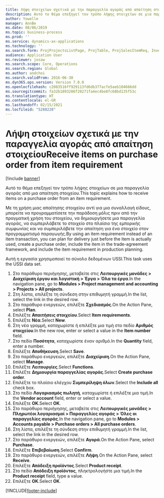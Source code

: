```yaml
---
title: Λήψη στοιχείων σχετικά με την παραγγελία αγοράς από απαίτηση στοιχείου
description: Αυτό το θέμα επεξηγεί τον τρόπο λήψης στοιχείων σε μια παραγγελία αγοράς από μια απαίτηση στοιχείου.
author: Yowelle
manager: AnnBe
ms.date: 08/06/2019
ms.topic: business-process
ms.prod: ''
ms.service: dynamics-ax-applications
ms.technology: ''
ms.search.form: ProjProjectsListPage, ProjTable, ProjSalesItemReq, InventItemIdLookupSimple, PurchCreateFromSalesOrder, VendAccountItemLookup, PurchTable, PurchEditLines
audience: Application User
ms.reviewer: josaw
ms.search.scope: Core, Operations
ms.search.region: Global
ms.author: andchoi
ms.search.validFrom: 2016-06-30
ms.dyn365.ops.version: Version 7.0.0
ms.openlocfilehash: c2083516ff929113fd6db377acfe5aeb104666dd
ms.sourcegitcommit: fa32b1893286f20271fa4ec4be8fc68bd135f53c
ms.translationtype: HT
ms.contentlocale: el-GR
ms.lasthandoff: 02/15/2021
ms.locfileid: "5288228"
---
```

# <a name="receive-items-on-purchase-order-from-item-requirement"></a><span data-ttu-id="32a14-103">Λήψη στοιχείων σχετικά με την παραγγελία αγοράς από απαίτηση στοιχείου</span><span class="sxs-lookup"><span data-stu-id="32a14-103">Receive items on purchase order from item requirement</span></span>

[!include [banner](../../includes/banner.md)]

<span data-ttu-id="32a14-104">Αυτό το θέμα επεξηγεί τον τρόπο λήψης στοιχείων σε μια παραγγελία αγοράς από μια απαίτηση στοιχείου.</span><span class="sxs-lookup"><span data-stu-id="32a14-104">This topic explains how to receive items on a purchase order from an item requirement.</span></span>

<span data-ttu-id="32a14-105">Με τη χρήση μιας απαίτησης στοιχείου αντί για μια συναλλαγή είδους, μπορείτε να προγραμματίσετε την παράδοση μόλις πριν από την πραγματική χρήση του στοιχείου, να δημιουργήσετε μια παραγγελία αγοράς, να συμπεριλάβετε το στοιχείο στο πλαίσιο της εμπορικής συμφωνίας και να συμπεριλάβετε την απαίτηση για ένα στοιχείο στον προγραμματισμό παραγωγής.</span><span class="sxs-lookup"><span data-stu-id="32a14-105">By using an item requirement instead of an item transaction, you can plan for delivery just before the item is actually used, create a purchase order, include the item in the trade-agreement framework, and include the item requirement in production planning.</span></span> 

<span data-ttu-id="32a14-106">Αυτή η εργασία χρησιμοποιεί το σύνολο δεδομένων USSI.</span><span class="sxs-lookup"><span data-stu-id="32a14-106">This task uses the USSI data set.</span></span>

1. <span data-ttu-id="32a14-107">Στο παράθυρο περιήγησης, μεταβείτε στις **Λειτουργικές μονάδες > Διαχείριση έργου και λογιστική > Έργα > Όλα τα έργα**.</span><span class="sxs-lookup"><span data-stu-id="32a14-107">In the navigation pane, go to **Modules > Project management and accounting > Projects > All projects**.</span></span>
2. <span data-ttu-id="32a14-108">Στη λίστα, επιλέξτε τη σύνδεση στην επιθυμητή γραμμή.</span><span class="sxs-lookup"><span data-stu-id="32a14-108">In the list, select the link in the desired row.</span></span>
3. <span data-ttu-id="32a14-109">Στο παράθυρο ενεργειών, επιλέξτε **Σχεδιασμός**.</span><span class="sxs-lookup"><span data-stu-id="32a14-109">On the Action Pane, select **Plan**.</span></span>
4. <span data-ttu-id="32a14-110">Επιλέξτε **Απαιτήσεις στοιχείου**.</span><span class="sxs-lookup"><span data-stu-id="32a14-110">Select **Item requirements**.</span></span>
5. <span data-ttu-id="32a14-111">Επιλέξτε **Νέα**.</span><span class="sxs-lookup"><span data-stu-id="32a14-111">Select **New**.</span></span>
6. <span data-ttu-id="32a14-112">Στη νέα γραμμή, καταχωρίστε ή επιλέξτε μια τιμή στο πεδίο **Αριθμός στοιχείου**.</span><span class="sxs-lookup"><span data-stu-id="32a14-112">In the new row, enter or select a value in the **Item number** field.</span></span>
7. <span data-ttu-id="32a14-113">Στο πεδίο **Ποσότητα**, καταχωρίστε έναν αριθμό.</span><span class="sxs-lookup"><span data-stu-id="32a14-113">In the **Quantity** field, enter a number.</span></span>
8. <span data-ttu-id="32a14-114">Επιλέξτε **Αποθήκευση**.</span><span class="sxs-lookup"><span data-stu-id="32a14-114">Select **Save**.</span></span>
9. <span data-ttu-id="32a14-115">Στο παράθυρο ενεργειών, επιλέξτε **Διαχείριση**.</span><span class="sxs-lookup"><span data-stu-id="32a14-115">On the Action Pane, select **Manage**.</span></span>
10. <span data-ttu-id="32a14-116">Επιλέξτε **Λειτουργίες**.</span><span class="sxs-lookup"><span data-stu-id="32a14-116">Select **Functions**.</span></span>
11. <span data-ttu-id="32a14-117">Επιλέξτε **Δημιουργία παραγγελίας αγοράς**.</span><span class="sxs-lookup"><span data-stu-id="32a14-117">Select **Create purchase order**.</span></span>
12. <span data-ttu-id="32a14-118">Επιλέξτε το πλαίσιο ελέγχου **Συμπερίληψη όλων**.</span><span class="sxs-lookup"><span data-stu-id="32a14-118">Select the **Include all** check box.</span></span>
13. <span data-ttu-id="32a14-119">Στο πεδίο **Λογαριασμός πωλητή**, καταχωρίστε ή επιλέξτε μια τιμή.</span><span class="sxs-lookup"><span data-stu-id="32a14-119">In the **Vendor account** field, enter or select a value.</span></span>
14. <span data-ttu-id="32a14-120">Επιλέξτε **OK**.</span><span class="sxs-lookup"><span data-stu-id="32a14-120">Select **OK**.</span></span>
15. <span data-ttu-id="32a14-121">Στο παράθυρο περιήγησης, μεταβείτε στις **Λειτουργικές μονάδες > Πληρωτέοι λογαριασμοί > Παραγγελίες αγοράς > Όλες οι παραγγελίες αγοράς**.</span><span class="sxs-lookup"><span data-stu-id="32a14-121">In the navigation pane, go to **Modules > Accounts payable > Purchase orders > All purchase orders**.</span></span>
16. <span data-ttu-id="32a14-122">Στη λίστα, επιλέξτε τη σύνδεση στην επιθυμητή γραμμή.</span><span class="sxs-lookup"><span data-stu-id="32a14-122">In the list, select the link in the desired row.</span></span>
17. <span data-ttu-id="32a14-123">Στο παράθυρο ενεργειών, επιλέξτε **Αγορά**.</span><span class="sxs-lookup"><span data-stu-id="32a14-123">On the Action Pane, select **Purchase**.</span></span>
18. <span data-ttu-id="32a14-124">Επιλέξτε **Επιβεβαίωση**.</span><span class="sxs-lookup"><span data-stu-id="32a14-124">Select **Confirm**.</span></span>
19. <span data-ttu-id="32a14-125">Στο παράθυρο ενεργειών, επιλέξτε **Λήψη**.</span><span class="sxs-lookup"><span data-stu-id="32a14-125">On the Action Pane, select **Receive**.</span></span>
20. <span data-ttu-id="32a14-126">Επιλέξτε **Απόδειξη προϊόντος**.</span><span class="sxs-lookup"><span data-stu-id="32a14-126">Select **Product receipt**.</span></span>
21. <span data-ttu-id="32a14-127">Στο πεδίο **Απόδειξη προϊόντος**, πληκτρολογήστε μια τιμή.</span><span class="sxs-lookup"><span data-stu-id="32a14-127">In the **Product receipt** field, type a value.</span></span>
22. <span data-ttu-id="32a14-128">Επιλέξτε **OK**.</span><span class="sxs-lookup"><span data-stu-id="32a14-128">Select **OK**.</span></span>



[!INCLUDE[footer-include](../../includes/footer-banner.md)]